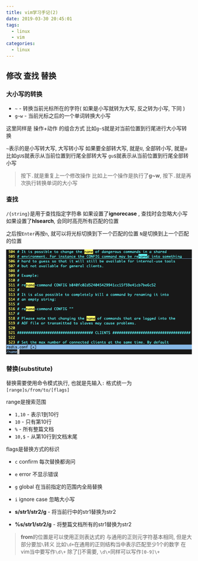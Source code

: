 ```yaml
---
title: vim学习手记(2)
date: 2019-03-30 20:45:01
tags: 
  - linux
  - vim
categories: 
  - linux
---
```


## 修改 查找 替换
<!-- more -->
### 大小写的转换
+ `~` - 转换当前光标所在的字符( 如果是小写就转为大写, 反之转为小写, 下同 )
+ `g~w` - 当前光标之后的一个单词转换大小写

这里同样是 操作+动作 的组合方式
比如`g~$`就是对当前位置到行尾进行大小写转换

`~`表示的是小写转大写, 大写转小写
如果要全部转大写, 就是`U`, 全部转小写, 就是`u`
比如`gU$`就表示从当前位置到行尾全部转大写
`gu$`就表示从当前位置到行尾全部转小写


> 按下`.`就是重复上一个修改操作
比如上一个操作是执行了**g~w**, 按下`.`就是再次执行转换单词的大小写

### 查找

`/{string}`是用于查找指定字符串
如果设置了**ignorecase** , 查找时会忽略大小写
如果设置了**hlsearch**, 会同时高亮所有匹配的位置

之后按`Enter`再按`n`, 就可以将光标切换到下一个匹配的位置
`N`是切换到上一个匹配的位置

![查找](/images/linux/vim-search.png)

### 替换(substitute)
替换需要使用命令模式执行, 也就是先输入`:`
格式统一为`[range]s/from/to/[flags]`

range是搜索范围
+ `1,10` - 表示1到10行
+ `10` - 只有第10行
+ `%` - 所有整篇文档
+ `10,$` - 从第10行到文档末尾

flags是替换方式的标识
+ `c` confirm 每次替换都询问
+ `e` error 不显示错误
+ `g` global 在当前指定的范围内全局替换
+ `i` ignore case 忽略大小写

+ **s/str1/str2/g** - 将当前行中的str1替换为str2
+ **%s/str1/str2/g** - 将整篇文档所有的str1替换为str2

> **from**的位置是可以使用正则表达式的
与通用的正则元字符基本相同, 但是大部分要加`\`转义
比如`\d+`在通用的正则结构当中表示匹配至少1个的数字
在vim当中要写作`\d\+`
除了[]不需要, `\d\+`同样可以写作`[0-9]\+`

